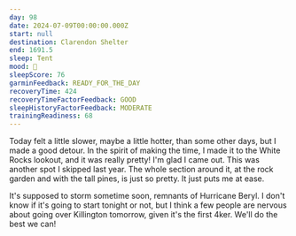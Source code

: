 ```yaml
---
day: 98
date: 2024-07-09T00:00:00.000Z
start: null
destination: Clarendon Shelter
end: 1691.5
sleep: Tent
mood: 🙂
sleepScore: 76
garminFeedback: READY_FOR_THE_DAY
recoveryTime: 424
recoveryTimeFactorFeedback: GOOD
sleepHistoryFactorFeedback: MODERATE
trainingReadiness: 68
---
```

Today felt a little slower, maybe a little hotter, than some other days, but I made a good detour. In the spirit of making the time, I made it to the White Rocks lookout, and it was really pretty! I'm glad I came out. This was another spot I skipped last year. The whole section around it, at the rock garden and with the tall pines, is just so pretty. It just puts me at ease.

It's supposed to storm sometime soon, remnants of Hurricane Beryl. I don't know if it's going to start tonight or not, but I think a few people are nervous about going over Killington tomorrow, given it's the first 4ker. We'll do the best we can!
